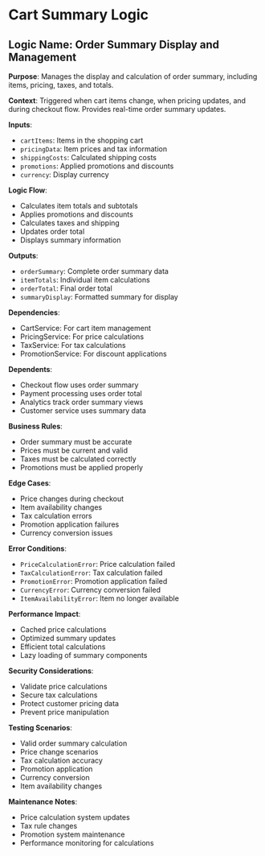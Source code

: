 # Cart Summary Logic

## Logic Name: Order Summary Display and Management

**Purpose**: Manages the display and calculation of order summary, including items, pricing, taxes, and totals.

**Context**: Triggered when cart items change, when pricing updates, and during checkout flow. Provides real-time order summary updates.

**Inputs**:
- `cartItems`: Items in the shopping cart
- `pricingData`: Item prices and tax information
- `shippingCosts`: Calculated shipping costs
- `promotions`: Applied promotions and discounts
- `currency`: Display currency

**Logic Flow**:
- Calculates item totals and subtotals
- Applies promotions and discounts
- Calculates taxes and shipping
- Updates order total
- Displays summary information

**Outputs**:
- `orderSummary`: Complete order summary data
- `itemTotals`: Individual item calculations
- `orderTotal`: Final order total
- `summaryDisplay`: Formatted summary for display

**Dependencies**:
- CartService: For cart item management
- PricingService: For price calculations
- TaxService: For tax calculations
- PromotionService: For discount applications

**Dependents**:
- Checkout flow uses order summary
- Payment processing uses order total
- Analytics track order summary views
- Customer service uses summary data

**Business Rules**:
- Order summary must be accurate
- Prices must be current and valid
- Taxes must be calculated correctly
- Promotions must be applied properly

**Edge Cases**:
- Price changes during checkout
- Item availability changes
- Tax calculation errors
- Promotion application failures
- Currency conversion issues

**Error Conditions**:
- `PriceCalculationError`: Price calculation failed
- `TaxCalculationError`: Tax calculation failed
- `PromotionError`: Promotion application failed
- `CurrencyError`: Currency conversion failed
- `ItemAvailabilityError`: Item no longer available

**Performance Impact**:
- Cached price calculations
- Optimized summary updates
- Efficient total calculations
- Lazy loading of summary components

**Security Considerations**:
- Validate price calculations
- Secure tax calculations
- Protect customer pricing data
- Prevent price manipulation

**Testing Scenarios**:
- Valid order summary calculation
- Price change scenarios
- Tax calculation accuracy
- Promotion application
- Currency conversion
- Item availability changes

**Maintenance Notes**:
- Price calculation system updates
- Tax rule changes
- Promotion system maintenance
- Performance monitoring for calculations